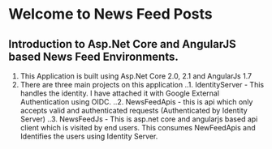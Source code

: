 # Welcome to News Feed Posts

## Introduction to Asp.Net Core and AngularJS based News Feed Environments.
1. This Application is built using Asp.Net Core 2.0, 2.1 and AngularJs 1.7
2. There are three main projects on this application
..1.  IdentityServer - This handles the identity. I have attached it with Google External Authentication using OIDC.
..2.  NewsFeedApis - this is api which only accepts valid and authenticated requests (Authenticated by Identity Server)
..3.  NewsFeedJs -  This is asp.net core and angularjs based api client which is visited by end users. This consumes NewFeedApis and Identifies the users using Identity Server.


